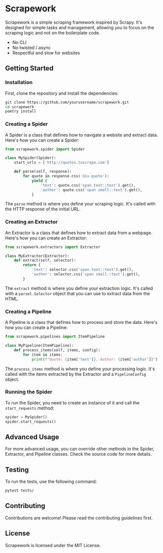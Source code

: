 # Scrapework

Scrapework is a simple scraping framework inspired by Scrapy. It's designed for simple tasks and management, allowing you to focus on the scraping logic and not on the boilerplate code.

- No CLI
- No twisted / async
- Respectful and slow for websites

## Getting Started

### Installation

First, clone the repository and install the dependencies:

```sh
git clone https://github.com/yourusername/scrapework.git
cd scrapework
poetry install
```

### Creating a Spider

A Spider is a class that defines how to navigate a website and extract data. Here's how you can create a Spider:

```python
from scrapework.spider import Spider

class MySpider(Spider):
    start_urls = ['http://quotes.toscrape.com']

    def parse(self, response):
        for quote in response.css('div.quote'):
            yield {
                'text': quote.css('span.text::text').get(),
                'author': quote.css('span small::text').get(),
            }
```

The `parse` method is where you define your scraping logic. It's called with the HTTP response of the initial URL.

### Creating an Extractor

An Extractor is a class that defines how to extract data from a webpage. Here's how you can create an Extractor:

```python
from scrapework.extractors import Extractor

class MyExtractor(Extractor):
    def extract(self, selector):
        return {
            'text': selector.css('span.text::text').get(),
            'author': selector.css('span small::text').get(),
        }
```

The `extract` method is where you define your extraction logic. It's called with a `parsel.Selector` object that you can use to extract data from the HTML.

### Creating a Pipeline

A Pipeline is a class that defines how to process and store the data. Here's how you can create a Pipeline:

```python
from scrapework.pipelines import ItemPipeline

class MyPipeline(ItemPipeline):
    def process_items(self, items, config):
        for item in items:
            print(f"Quote: {item['text']}, Author: {item['author']}")
```

The `process_items` method is where you define your processing logic. It's called with the items extracted by the Extractor and a `PipelineConfig` object.

### Running the Spider

To run the Spider, you need to create an instance of it and call the `start_requests` method:

```python
spider = MySpider()
spider.start_requests()
```

## Advanced Usage

For more advanced usage, you can override other methods in the Spider, Extractor, and Pipeline classes. Check the source code for more details.

## Testing

To run the tests, use the following command:

```sh
pytest tests/
```

## Contributing

Contributions are welcome! Please read the contributing guidelines first.

## License

Scrapework is licensed under the MIT License.
